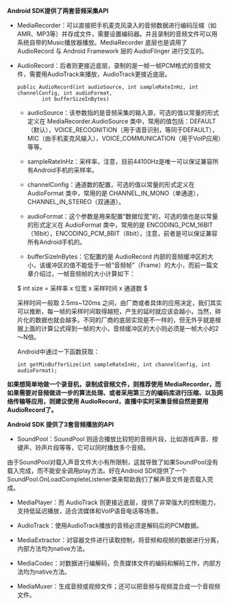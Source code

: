 **Android SDK提供了两套音频采集API**
 
- MediaRecorder：可以直接把手机麦克风录入的音频数据进行编码压缩（如AMR、MP3等）并存成文件，需要设置编码器。并且录制的音频文件可以用系统自带的Music播放器播放。MediaRecorder 底层也是调用了 AudioRecord 与 Android Framework 层的 AudioFlinger 进行交互的。  
 
- AudioRecord：后者则更接近底层，录制的是一帧一帧PCM格式的音频文件，需要用AudioTrack来播放，AudioTrack更接近底层。
  
    ```
    public AudioRecord(int audioSource, int sampleRateInHz, int channelConfig, int audioFormat,
            int bufferSizeInBytes)
    ```
    
   - audioSource：该参数指的是音频采集的输入源，可选的值以常量的形式定义在 MediaRecorder.AudioSource 类中，常用的值包括：DEFAULT（默认），VOICE_RECOGNITION（用于语音识别，等同于DEFAULT），MIC（由手机麦克风输入），VOICE_COMMUNICATION（用于VoIP应用）等等。
   
   - sampleRateInHz：采样率，注意，目前44100Hz是唯一可以保证兼容所有Android手机的采样率。
   
   - channelConfig：通道数的配置，可选的值以常量的形式定义在 AudioFormat 类中，常用的是 CHANNEL_IN_MONO（单通道），CHANNEL_IN_STEREO（双通道）。
   
   - audioFormat：这个参数是用来配置“数据位宽”的，可选的值也是以常量的形式定义在 AudioFormat 类中，常用的是 ENCODING_PCM_16BIT（16bit），ENCODING_PCM_8BIT（8bit），注意，前者是可以保证兼容所有Android手机的。
   
   - bufferSizeInBytes：它配置的是 AudioRecord 内部的音频缓冲区的大小，该缓冲区的值不能低于一帧“音频帧”（Frame）的大小，而前一篇文章介绍过，一帧音频帧的大小计算如下：
   
   $ int size = 采样率 x 位宽 x 采样时间 x 通道数 $
   
   采样时间一般取 2.5ms~120ms 之间，由厂商或者具体的应用决定，我们其实可以推断，每一帧的采样时间取得越短，产生的延时就应该会越小，当然，碎片化的数据也就会越多。不同的厂商的底层实现是不一样的，但无外乎就是根据上面的计算公式得到一帧的大小，音频缓冲区的大小则必须是一帧大小的2～N倍。
   
   Android中通过一下函数获取：
   
   ```
   int getMinBufferSize(int sampleRateInHz, int channelConfig, int audioFormat);
   ```

**如果想简单地做一个录音机，录制成音频文件，则推荐使用 MediaRecorder，而如果需要对音频做进一步的算法处理、或者采用第三方的编码库进行压缩、以及网络传输等应用，则建议使用 AudioRecord，直播中实时采集音频自然是要用AudioRecord了。**
  
**Android SDK 提供了3套音频播放的API**
 
   - SoundPool：SoundPool 则适合播放比较短的音频片段，比如游戏声音、按键声、铃声片段等等，它可以同时播放多个音频。
 
   由于SoundPool对载入声音文件大小有所限制，这就导致了如果SoundPool没有载入完成，而不能安全调用play方法。好在Android SDK提供了一个SoundPool.OnLoadCompleteListener类来帮助我们了解声音文件是否载入完成。
    
   - MediaPlayer：而 AudioTrack 则更接近底层，提供了非常强大的控制能力，支持低延迟播放，适合流媒体和VoIP语音电话等场景。
 
   - AudioTrack：使用AudioTrack播放的音频必须是解码后的PCM数据。
 
   - MediaExtractor：对容器文件进行读取控制，将音频和视频的数据进行分离，内部方法均为native方法。
  
   - MediaCodec：对数据进行编解码，负责媒体文件的编码和解码工作，内部方法均为native方法。
  
   - MediaMuxer：生成音频或视频文件；还可以把音频与视频混合成一个音视频文件。
